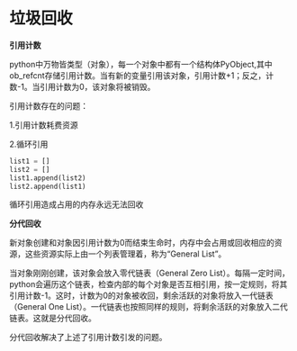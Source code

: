 # 垃圾回收

**引用计数**

python中万物皆类型（对象），每一个对象中都有一个结构体PyObject,其中ob_refcnt存储引用计数。当有新的变量引用该对象，引用计数+1；反之，计数-1。当引用计数为0，该对象将被销毁。

引用计数存在的问题：

1.引用计数耗费资源

2.循环引用

```python
list1 = []
list2 = []
list1.append(list2)
list2.append(list1)
```

循环引用造成占用的内存永远无法回收

**分代回收**

新对象创建和对象因引用计数为0而结束生命时，内存中会占用或回收相应的资源，这些资源实际上由一个列表管理着，称为“General List”。

当对象刚刚创建，该对象会放入零代链表（General Zero List）。每隔一定时间，python会遍历这个链表，检查内部的每个对象是否互相引用，按一定规则，将其引用计数-1。这时，计数为0的对象被收回，剩余活跃的对象将放入一代链表（General One List）。一代链表也按照同样的规则，将剩余活跃的对象放入二代链表。这就是分代回收。

分代回收解决了上述了引用计数引发的问题。